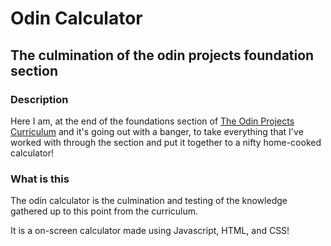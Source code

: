 # Odin Calculator

## The culmination of the odin projects foundation section

### Description

Here I am, at the end of the foundations section of [The Odin Projects Curriculum](https://www.theodinproject.com/lessons/foundations-calculator) and it's going out with a banger, to take everything that I've worked with through the section and put it together to a nifty home-cooked calculator!

### What is this

The odin calculator is the culmination and testing of the knowledge gathered up to this point from the curriculum.

It is a on-screen calculator made using Javascript, HTML, and CSS!
